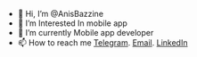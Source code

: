 - 👋 Hi, I’m @AnisBazzine
- 👀 I’m Interested In mobile app
- 🌱 I’m currently Mobile app developer
- 📫 How to reach me [Telegram](https://t.me/anismohamed/). [Email](bazzinemohamed01@gamil.com). [LinkedIn](https://www.linkedin.com/in/anisbazzine/)

<!---
AnisBazzine/AnisBazzine is a ✨ special ✨ repository because its `README.md` (this file) appears on your GitHub profile.
You can click the Preview link to take a look at your changes.
--->
